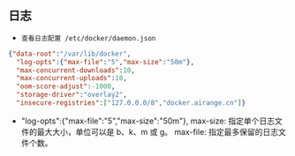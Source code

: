 ## 日志
* `查看日志配置 /etc/docker/daemon.json`
```json
{"data-root":"/var/lib/docker",
  "log-opts":{"max-file":"5","max-size":"50m"},
  "max-concurrent-downloads":10,
  "max-concurrent-uploads":10,
  "oom-score-adjust":-1000,
  "storage-driver":"overlay2",
  "insecure-registries":["127.0.0.0/8","docker.airange.cn"]}
```
* "log-opts":{"max-file":"5","max-size":"50m"},
  max-size: 指定单个日志文件的最大大小，单位可以是 b、k、m 或 g。
  max-file: 指定最多保留的日志文件个数。





